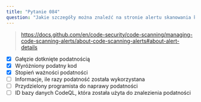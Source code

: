 ```yaml
---
title: "Pytanie 084"
question: "Jakie szczegóły można znaleźć na stronie alertu skanowania kodu? (Wybierz trzy.)"
---
```



> https://docs.github.com/en/code-security/code-scanning/managing-code-scanning-alerts/about-code-scanning-alerts#about-alert-details
- [x] Gałęzie dotknięte podatnością
- [x] Wyróżniony podatny kod
- [x] Stopień ważności podatności
- [ ] Informacje, ile razy podatność została wykorzystana
- [ ] Przydzielony programista do naprawy podatności
- [ ] ID bazy danych CodeQL, która została użyta do znalezienia podatności
